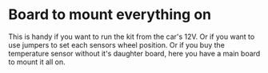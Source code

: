 # Board to mount everything on

This is handy if you want to run the kit from the car's 12V. Or if you want to use jumpers to set each sensors wheel position. Or if you buy the temperature sensor without it's daughter board, here you have a main board to mount it all on.
